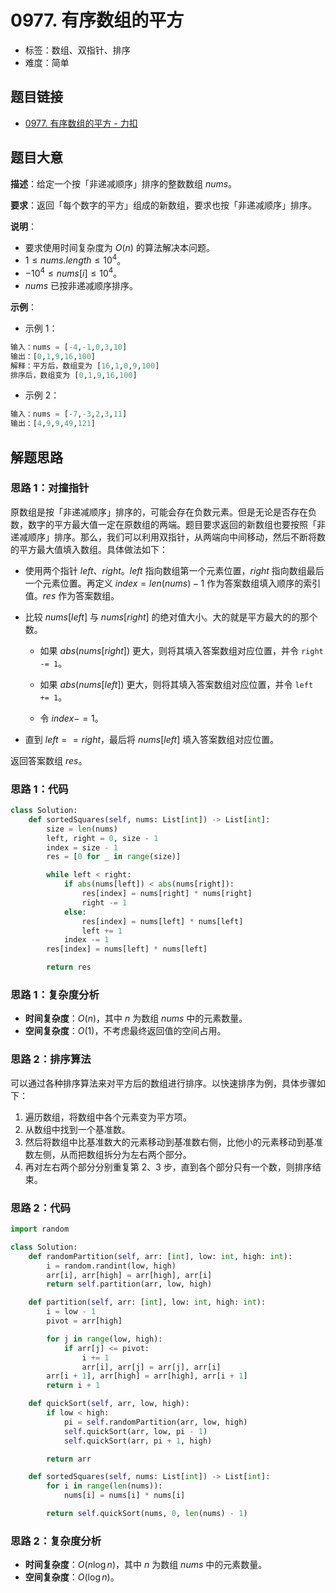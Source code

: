 # 0977. 有序数组的平方

- 标签：数组、双指针、排序
- 难度：简单

## 题目链接

- [0977. 有序数组的平方 - 力扣](https://leetcode.cn/problems/squares-of-a-sorted-array/)

## 题目大意

**描述**：给定一个按「非递减顺序」排序的整数数组 $nums$。

**要求**：返回「每个数字的平方」组成的新数组，要求也按「非递减顺序」排序。

**说明**：

- 要求使用时间复杂度为 $O(n)$ 的算法解决本问题。
- $1 \le nums.length \le 10^4$。
- $-10^4 \le nums[i] \le 10^4$。
- $nums$ 已按非递减顺序排序。

**示例**：

- 示例 1：

```python
输入：nums = [-4,-1,0,3,10]
输出：[0,1,9,16,100]
解释：平方后，数组变为 [16,1,0,9,100]
排序后，数组变为 [0,1,9,16,100]
```

- 示例 2：

```python
输入：nums = [-7,-3,2,3,11]
输出：[4,9,9,49,121]
```

## 解题思路

### 思路 1：对撞指针

原数组是按「非递减顺序」排序的，可能会存在负数元素。但是无论是否存在负数，数字的平方最大值一定在原数组的两端。题目要求返回的新数组也要按照「非递减顺序」排序。那么，我们可以利用双指针，从两端向中间移动，然后不断将数的平方最大值填入数组。具体做法如下：

- 使用两个指针 $left$、$right$。$left$ 指向数组第一个元素位置，$right$ 指向数组最后一个元素位置。再定义 $index = len(nums) - 1$ 作为答案数组填入顺序的索引值。$res$ 作为答案数组。

- 比较 $nums[left]$ 与 $nums[right]$ 的绝对值大小。大的就是平方最大的的那个数。

  - 如果 $abs(nums[right])$ 更大，则将其填入答案数组对应位置，并令 `right -= 1`。

  - 如果 $abs(nums[left])$ 更大，则将其填入答案数组对应位置，并令 `left += 1`。

  - 令 $index -= 1$。

- 直到 $left == right$，最后将 $nums[left]$ 填入答案数组对应位置。

返回答案数组 $res$。

### 思路 1：代码

```python
class Solution:
    def sortedSquares(self, nums: List[int]) -> List[int]:
        size = len(nums)
        left, right = 0, size - 1
        index = size - 1
        res = [0 for _ in range(size)]

        while left < right:
            if abs(nums[left]) < abs(nums[right]):
                res[index] = nums[right] * nums[right]
                right -= 1
            else:
                res[index] = nums[left] * nums[left]
                left += 1
            index -= 1
        res[index] = nums[left] * nums[left]

        return res
```

### 思路 1：复杂度分析

- **时间复杂度**：$O(n)$，其中 $n$ 为数组 $nums$ 中的元素数量。
- **空间复杂度**：$O(1)$，不考虑最终返回值的空间占用。

### 思路 2：排序算法

可以通过各种排序算法来对平方后的数组进行排序。以快速排序为例，具体步骤如下：

1. 遍历数组，将数组中各个元素变为平方项。
2. 从数组中找到一个基准数。
3. 然后将数组中比基准数大的元素移动到基准数右侧，比他小的元素移动到基准数左侧，从而把数组拆分为左右两个部分。
4. 再对左右两个部分分别重复第 2、3 步，直到各个部分只有一个数，则排序结束。

### 思路 2：代码

```python
import random

class Solution:
    def randomPartition(self, arr: [int], low: int, high: int):
        i = random.randint(low, high)
        arr[i], arr[high] = arr[high], arr[i]
        return self.partition(arr, low, high)

    def partition(self, arr: [int], low: int, high: int):
        i = low - 1
        pivot = arr[high]

        for j in range(low, high):
            if arr[j] <= pivot:
                i += 1
                arr[i], arr[j] = arr[j], arr[i]
        arr[i + 1], arr[high] = arr[high], arr[i + 1]
        return i + 1

    def quickSort(self, arr, low, high):
        if low < high:
            pi = self.randomPartition(arr, low, high)
            self.quickSort(arr, low, pi - 1)
            self.quickSort(arr, pi + 1, high)

        return arr

    def sortedSquares(self, nums: List[int]) -> List[int]:
        for i in range(len(nums)):
            nums[i] = nums[i] * nums[i]

        return self.quickSort(nums, 0, len(nums) - 1)
```

### 思路 2：复杂度分析

- **时间复杂度**：$O(n \log n)$，其中 $n$ 为数组 $nums$ 中的元素数量。
- **空间复杂度**：$O(\log n)$。

